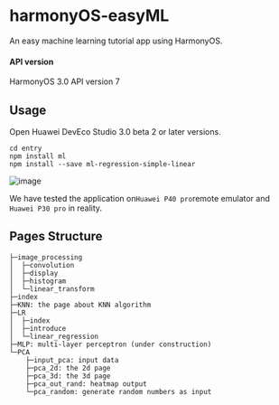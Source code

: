 # harmonyOS-easyML

An easy machine learning tutorial app using HarmonyOS.

#### API version

HarmonyOS 3.0 API version 7

## Usage

Open Huawei DevEco Studio 3.0 beta 2 or later versions.

```shell
cd entry
npm install ml
npm install --save ml-regression-simple-linear
```
![image](https://user-images.githubusercontent.com/85046312/163530595-ae99aa35-f61b-4865-998e-29e63f0da839.png)
<!--  -->

We have tested the application on`Huawei P40 pro`remote emulator and `Huawei P30 pro` in reality.

## Pages Structure
```text
├─image_processing
│  ├─convolution
│  ├─display
│  ├─histogram
│  └─linear_transform
├─index
├─KNN: the page about KNN algorithm
├─LR
│  ├─index
│  ├─introduce
│  └─linear_regression
├─MLP: multi-layer perceptron (under construction)
└─PCA
    ├─input_pca: input data
    ├─pca_2d: the 2d page
    ├─pca_3d: the 3d page
    ├─pca_out_rand: heatmap output
    └─pca_random: generate random numbers as input
```
